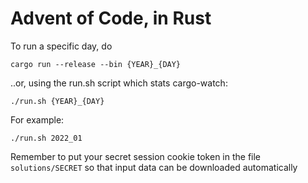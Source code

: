 # Advent of Code, in Rust

To run a specific day, do
```console
cargo run --release --bin {YEAR}_{DAY}
```
..or, using the run.sh script which stats cargo-watch:
```console
./run.sh {YEAR}_{DAY}
```

For example:
```console
./run.sh 2022_01
```

Remember to put your secret session cookie token
in the file `solutions/SECRET` so that input data
can be downloaded automatically
